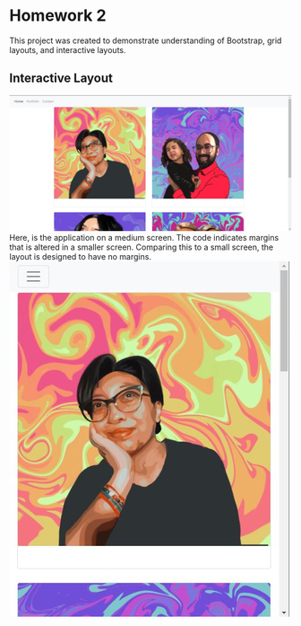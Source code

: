 # Homework 2
This project was created to demonstrate understanding of Bootstrap, grid layouts, and interactive layouts. 

## Interactive Layout
![](/images/fullScreenshot.jpg)
Here, is the application on a medium screen. The code indicates margins that is altered in a smaller screen. 
Comparing this to a small screen, the layout is designed to have no margins.
![](/images/smallScreenshot.jpg)



